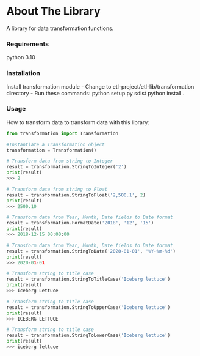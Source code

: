 # About The Library
A library for data transformation functions.

### Requirements
python 3.10
### Installation
Install transformation module
    - Change to etl-project/etl-lib/transformation directory
    - Run these commands:
        python setup.py sdist
        python install .

### Usage
How to transform data to transform data with this library:

```Python
from transformation import Transformation

#Instantiate a Transformation object
transformation = Transformation()

# Transform data from string to Integer
result = transformation.StringToInteger('2')
print(result)
>>> 2

# Transform data from string to Float
result = transformation.StringToFloat('2,500.1', 2)
print(result)
>>> 2500.10

# Transform data from Year, Month, Date fields to Date format
result = transformation.FormatDate('2018', '12', '15')
print(result)
>>> 2018-12-15 00:00:00

# Transform data from Year, Month, Date fields to Date format
result = transformation.StringToDate('2020-01-01', '%Y-%m-%d')
print(result)
>>> 2020-01-01

# Transform string to title case
result = transformation.StringToTitleCase('Iceberg lettuce')
print(result)
>>> Iceberg Lettuce

# Transform string to title case
result = transformation.StringToUpperCase('Iceberg lettuce')
print(result)
>>> ICEBERG LETTUCE

# Transform string to title case
result = transformation.StringToLowerCase('Iceberg lettuce')
print(result)
>>> iceberg lettuce
```
